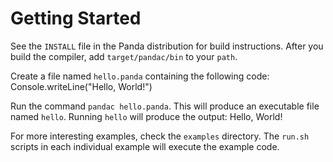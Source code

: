 Getting Started
===============

See the `INSTALL` file in the Panda distribution for build instructions. After
you build the compiler, add `target/pandac/bin` to your `path`.

Create a file named `hello.panda` containing the following code:
    Console.writeLine("Hello, World!")

Run the command `pandac hello.panda`. This will produce an executable file
named `hello`. Running `hello` will produce the output:
    Hello, World!

For more interesting examples, check the `examples` directory. The `run.sh`
scripts in each individual example will execute the example code.
